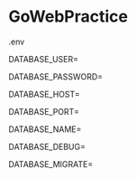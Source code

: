 # GoWebPractice

.env 

DATABASE_USER=

DATABASE_PASSWORD=

DATABASE_HOST=

DATABASE_PORT=

DATABASE_NAME=

DATABASE_DEBUG=

DATABASE_MIGRATE=